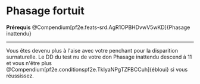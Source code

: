 # Phasage fortuit

<p><span id="ctl00_MainContent_DetailedOutput"><strong>Prérequis</strong> @Compendium[pf2e.feats-srd.AgR1OPBHDvwV5wKD]{Phasage inattendu}<br></span></p>
<hr>
<p>Vous êtes devenu plus à l'aise avec votre penchant pour la disparition surnaturelle. Le DD du test nu de votre don Phasage inattendu descend à 11 et vous n'être plus @Compendium[pf2e.conditionspf2e.TkIyaNPgTZFBCCuh]{ébloui} si vous réussissez.&nbsp;</p>